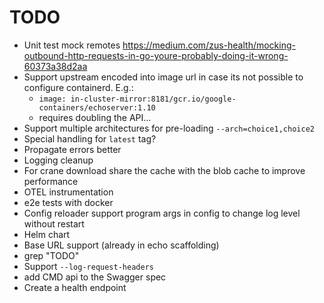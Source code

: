 # TODO

- Unit test mock remotes https://medium.com/zus-health/mocking-outbound-http-requests-in-go-youre-probably-doing-it-wrong-60373a38d2aa
- Support upstream encoded into image url in case its not possible to configure containerd. E.g.:
  - `image: in-cluster-mirror:8181/gcr.io/google-containers/echoserver:1.10`
  - requires doubling the API...
- Support multiple architectures for pre-loading `--arch=choice1,choice2`
- Special handling for `latest` tag?
- Propagate errors better
- Logging cleanup
- For crane download share the cache with the blob cache to improve performance
- OTEL instrumentation
- e2e tests with docker
- Config reloader support program args in config to change log level without restart
- Helm chart
- Base URL support (already in echo scaffolding)
- grep "TODO"
- Support `--log-request-headers`
- add CMD api to the Swagger spec
- Create a health endpoint
